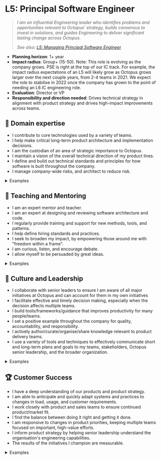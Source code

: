 # L5: Principal Software Engineer

> _I am an influential Engineering leader who identifies problems and opportunities relevant to Octopus' strategy, builds consensus to invest in solutions, and guides Engineering to deliver significant lasting change across Octopus._
>
> _See also: [L5: Managing Principal Software Engineer](L5-Managing-Principal-Software-Engineer.md)_

- **Planning horizon**: 1+ year
- **Impact radius**: Group+ (15-50). Note: This role is evolving as the company grows. PSE is right at the top of our IC track. For example, the impact radius expectations of an L5 will likely grow as Octopus grows larger over the next couple years, from 2-4 teams in 2021. We expect the role to stabilise in 2022 once the company has grown to the point of needing an L6 IC engineering role.
- **Evaluation**: Director or VP
- **Responsibility and direction needed**: Drives technical strategy in alignment with product strategy and drives high-impact improvements across teams.

## 🦉 Domain expertise

- I contribute to core technologies used by a variety of teams.
- I help make critical long-term product architecture and implementation decisions.
- I am the custodian of an area of strategic importance to Octopus.
- I maintain a vision of the overall technical direction of my product lines.
- I define and build out technical standards and principles for how software is built throughout the company.
- I manage company-wide risks, and architect to reduce risk.


<details>
<summary>Examples</summary>

- I defined a company-wide architecture to decouple delivery for groups of teams and departments across Octopus.
- I developed a joint technical roadmap to successfully deliver a complex mission spanning multiple domains and teams with high impact.
- I identified a problem that was timely, important, and impactful, and worked closely with product, engineering, and executive stakeholders to articulate and refine a solution.
- I handled multiple conflicting priorities and sequenced work resulting in the best collective outcome.

</details>

## 🌱 Teaching and Mentoring

- I am an expert mentor and teacher.
- I am an expert at designing and reviewing software architecture and code.
- I regularly provide training and support for new methods, tools, and patterns.
- I help define hiring standards and practices.
- I seek to broaden my impact, by empowering those around me with "freedom within a frame".
- I am curious, listen, and encourage debate.
- I allow myself to be persuaded by great ideas.

<details>
<summary>Examples</summary>

- I was recognized by engineers in multiple teams as an expert mentor and teacher.
- I worked with EMs to set up the Lead/Senior Engineers on my teams with the constraints required to thrive in their daily work, including autonomous delivery of projects and incident management.
- I identified a skills gap within or across teams, and collaborated closely with Engineering Managers to fill those gaps, through finding people and teams with the necessary skills, upskilling, and/or refining job descriptions and ladders.
- I launched a training program for all Engineers at Octopus, demonstrated positive impact, and made the program self-sustainable

</details>

## 🧭 Culture and Leadership

- I collaborate with senior leaders to ensure I am aware of all major initiatives at Octopus and can account for them in my own initiatives
- I facilitate effective and timely decision making, especially when the decision affects multiple teams.
- I build tools/frameworks/guidance that improves productivity for many people/teams.
- I set a positive example throughout the company for quality, accountability, and responsibility.
- I actively author/curate/organise/share knowledge relevant to product delivery teams.
- I use a variety of tools and techniques to effectively communicate short and long-term plans and goals to my teams, stakeholders, Octopus senior leadership, and the broader organization.

<details>
<summary>Examples</summary>

- I drove an entire multiteam program from inception through to shipping code, without regular technical oversight.
- I identified an opportunity for an impactful new team, collaboratively developed a charter and launched it with funding and support from senior management.
- Instead of simply patching or extending an existing solution that was not fit for purpose anymore, my contribution opened up a whole new area of strategic possibility.

</details>

## 🏆 Customer Success

- I have a deep understanding of our products and product strategy.
- I am able to anticipate and quickly adapt systems and practices to changes in load, usage, and customer requirements.
- I work closely with product and sales teams to ensure continued product/market fit.
- I find the balance between doing it right and getting it done.
- I am responsive to changes in product priorities, keeping multiple teams focused on important, high-value efforts.
- I inform product strategy by helping senior leadership understand the organisation's engineering capabilities.
- The results of the initiatives I champion are measurable.

<details>
<summary>Examples</summary>

- I helped teams pivot effectively in response to a change in R&D strategy.
- I helped a team find a faster path to market, navigating risks and sunk costs to deliver successful outcomes.
- I identified an ambiguous risk or opportunity where multiple teams across R&D may need to collaborate, got them aligned by building a shared vision, and set them up to accelerate their deliveries.
- I contributed to the Octopus blog, explaining a lesson we learned, reinforcing the learning and attracting customers and potential future employees.
- I identified a risk to our R&D Product Strategy and influenced a change to mitigate that risk.
- I worked directly alongside/within a group leadership team to guide strategy, team structure, missions and delivery.
- Collaborating with Product Managers, I set (and tested) concrete hypotheses about the customer-facing impact that would be delivered by each part of the technical strategy I proposed.

</details>
